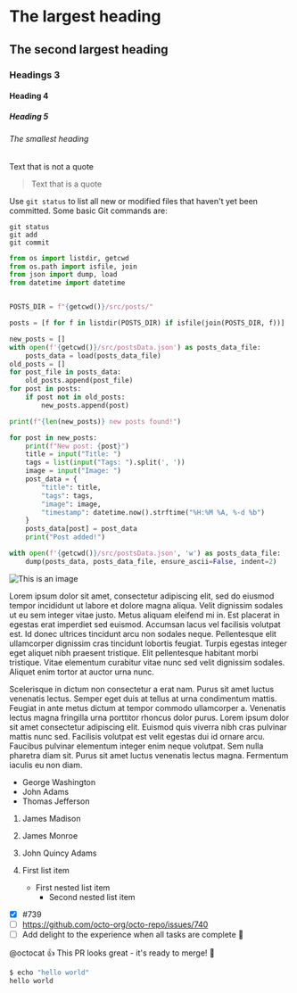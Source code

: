 # The largest heading

## The second largest heading

### Headings 3

#### Heading 4

##### Heading 5

###### The smallest heading

Text that is not a quote

> Text that is a quote

Use `git status` to list all new or modified files that haven't yet been committed.
Some basic Git commands are:

```git
git status
git add
git commit
```

```python
from os import listdir, getcwd
from os.path import isfile, join
from json import dump, load
from datetime import datetime


POSTS_DIR = f"{getcwd()}/src/posts/"

posts = [f for f in listdir(POSTS_DIR) if isfile(join(POSTS_DIR, f))]

new_posts = []
with open(f'{getcwd()}/src/postsData.json') as posts_data_file:
    posts_data = load(posts_data_file)
old_posts = []
for post_file in posts_data:
    old_posts.append(post_file)
for post in posts:
    if post not in old_posts:
        new_posts.append(post)

print(f"{len(new_posts)} new posts found!")

for post in new_posts:
    print(f"New post: {post}")
    title = input("Title: ")
    tags = list(input("Tags: ").split(', '))
    image = input("Image: ")
    post_data = {
        "title": title,
        "tags": tags,
        "image": image,
        "timestamp": datetime.now().strftime("%H:%M %A, %-d %b")
    }
    posts_data[post] = post_data
    print("Post added!")

with open(f'{getcwd()}/src/postsData.json', 'w') as posts_data_file:
    dump(posts_data, posts_data_file, ensure_ascii=False, indent=2)
```

![This is an image](https://myoctocat.com/assets/images/base-octocat.svg)

Lorem ipsum dolor sit amet, consectetur adipiscing elit, sed do eiusmod tempor incididunt ut labore et dolore magna aliqua. Velit dignissim sodales ut eu sem integer vitae justo. Metus aliquam eleifend mi in. Est placerat in egestas erat imperdiet sed euismod. Accumsan lacus vel facilisis volutpat est. Id donec ultrices tincidunt arcu non sodales neque. Pellentesque elit ullamcorper dignissim cras tincidunt lobortis feugiat. Turpis egestas integer eget aliquet nibh praesent tristique. Elit pellentesque habitant morbi tristique. Vitae elementum curabitur vitae nunc sed velit dignissim sodales. Aliquet enim tortor at auctor urna nunc.

Scelerisque in dictum non consectetur a erat nam. Purus sit amet luctus venenatis lectus. Semper eget duis at tellus at urna condimentum mattis. Feugiat in ante metus dictum at tempor commodo ullamcorper a. Venenatis lectus magna fringilla urna porttitor rhoncus dolor purus. Lorem ipsum dolor sit amet consectetur adipiscing elit. Euismod quis viverra nibh cras pulvinar mattis nunc sed. Facilisis volutpat est velit egestas dui id ornare arcu. Faucibus pulvinar elementum integer enim neque volutpat. Sem nulla pharetra diam sit. Purus sit amet luctus venenatis lectus magna. Fermentum iaculis eu non diam.

- George Washington
- John Adams
- Thomas Jefferson

1. James Madison
2. James Monroe
3. John Quincy Adams

4. First list item
   - First nested list item
     - Second nested list item

- [x] #739
- [ ] <https://github.com/octo-org/octo-repo/issues/740>
- [ ] Add delight to the experience when all tasks are complete :tada:

@octocat :+1: This PR looks great - it's ready to merge! :anger:

```bash
$ echo "hello world"
hello world
```
